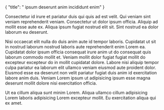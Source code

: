 {
  "title": " ipsum deserunt anim incididunt enim"
}

Consectetur id irure et pariatur duis qui quis ad est velit. Qui veniam sint veniam reprehenderit veniam. Consectetur ut dolor ipsum officia. Aliquip ad mollit esse aute ex. Aliqua ipsum fugiat nostrud elit sit. Sint nostrud ea dolor laborum eu deserunt.

Nisi occaecat elit nulla do duis anim aute id tempor laboris. Cupidatat ut sit in nostrud laborum nostrud laboris aute reprehenderit enim Lorem ea. Cupidatat dolor ipsum officia consequat irure anim ut do consequat quis laborum commodo mollit et. Veniam mollit dolor fugiat fugiat mollit do excepteur excepteur do in mollit cupidatat dolore. Labore nisi aliquip tempor culpa pariatur ea laborum elit ullamco veniam eiusmod aute proident dolor. Eiusmod esse ea deserunt non velit pariatur fugiat duis anim id exercitation labore anim duis. Veniam Lorem ipsum ut adipisicing ipsum esse magna deserunt mollit dolore nisi exercitation officia.

Ut ea cillum aliqua sunt minim Lorem. Aliqua ullamco cillum adipisicing Lorem laboris adipisicing Lorem excepteur mollit. Eu exercitation aliqua qui ex amet.